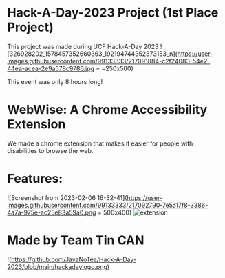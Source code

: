 # Hack-A-Day-2023 Project (1st Place Project)

This project was made during UCF Hack-A-Day 2023
![326928202_1578457352660363_192194744352373153_n](https://user-images.githubusercontent.com/99133333/217091884-c2f24083-54e2-44ea-acea-2e9a578c9786.jpg = =250x500)

This event was only 8 hours long!

# WebWise: A Chrome Accessibility Extension

We made a chrome extension that makes it easier for people with disabilities to browse the web.

# Features:
![Screenshot from 2023-02-06 16-32-41](https://user-images.githubusercontent.com/99133333/217092790-7e5a17f8-3386-4a7a-975e-ac25e83a59a0.png = 500x400)
![extension](https://user-images.githubusercontent.com/99133333/217094231-88263eb1-9c11-4737-ab57-2a14da70e9d6.png)



# Made by Team Tin CAN
!(https://github.com/JavaNoTea/Hack-A-Day-2023/blob/main/hackadaylogo.png)

